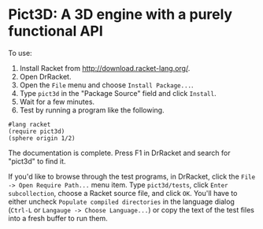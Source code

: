 Pict3D: A 3D engine with a purely functional API
================================================

To use:

 1. Install Racket from http://download.racket-lang.org/.
 2. Open DrRacket.
 3. Open the `File` menu and choose `Install Package...`.
 4. Type `pict3d` in the "Package Source" field and click `Install`.
 5. Wait for a few minutes.
 6. Test by running a program like the following.

```racket
#lang racket
(require pict3d)
(sphere origin 1/2)
```

The documentation is complete. Press F1 in DrRacket and search for "pict3d" to find it.

If you'd like to browse through the test programs, in DrRacket, click the `File -> Open Require Path...` menu item. Type `pict3d/tests`, click `Enter subcollection`, choose a Racket source file, and click `OK`. You'll have to either uncheck `Populate compiled directories` in the language dialog (`Ctrl-L` or `Langauge -> Choose Language...`) or copy the text of the test files into a fresh buffer to run them.
